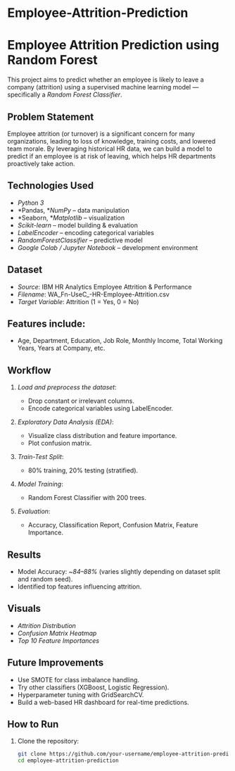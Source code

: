 # Employee-Attrition-Prediction
# Employee Attrition Prediction using Random Forest

This project aims to predict whether an employee is likely to leave a company (attrition) using a supervised machine learning model — specifically a *Random Forest Classifier*.

## Problem Statement

Employee attrition (or turnover) is a significant concern for many organizations, leading to loss of knowledge, training costs, and lowered team morale. By leveraging historical HR data, we can build a model to predict if an employee is at risk of leaving, which helps HR departments proactively take action.


## Technologies Used

- *Python 3*
- *Pandas, **NumPy* – data manipulation
- *Seaborn, **Matplotlib* – visualization
- *Scikit-learn* – model building & evaluation
- *LabelEncoder* – encoding categorical variables
- *RandomForestClassifier* – predictive model
- *Google Colab / Jupyter Notebook* – development environment


## Dataset

- *Source*: IBM HR Analytics Employee Attrition & Performance
- *Filename*: WA_Fn-UseC_-HR-Employee-Attrition.csv
- *Target Variable*: Attrition (1 = Yes, 0 = No)

## Features include:
- Age, Department, Education, Job Role, Monthly Income, Total Working Years, Years at Company, etc.


## Workflow

1. *Load and preprocess the dataset*:
    - Drop constant or irrelevant columns.
    - Encode categorical variables using LabelEncoder.

2. *Exploratory Data Analysis (EDA)*:
    - Visualize class distribution and feature importance.
    - Plot confusion matrix.

3. *Train-Test Split*:
    - 80% training, 20% testing (stratified).

4. *Model Training*:
    - Random Forest Classifier with 200 trees.

5. *Evaluation*:
    - Accuracy, Classification Report, Confusion Matrix, Feature Importance.


## Results

- Model Accuracy: ~*84–88%* (varies slightly depending on dataset split and random seed).
- Identified top features influencing attrition.


## Visuals

-  *Attrition Distribution*  
-  *Confusion Matrix Heatmap*  
-  *Top 10 Feature Importances*


## Future Improvements

- Use SMOTE for class imbalance handling.
- Try other classifiers (XGBoost, Logistic Regression).
- Hyperparameter tuning with GridSearchCV.
- Build a web-based HR dashboard for real-time predictions.


## How to Run

1. Clone the repository:

   ```bash
   git clone https://github.com/your-username/employee-attrition-prediction.git
   cd employee-attrition-prediction
